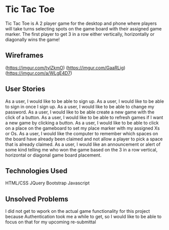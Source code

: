 

# Tic Tac Toe

Tic Tac Toe is A 2 player game for the desktop and phone where players will
take turns selecting spots on the game board with their assigned game marker.
The first player to get 3 in a row either vertically, horizontally or diagonally
wins the game!

## Wireframes

(https://imgur.com/tylZkmO)
(https://imgur.com/GaaRLig)
(https://imgur.com/a/WLgE4D7)


## User Stories

As a user, I would like to be able to sign up.
As a user, I would like to be able to sign in once I sign up.
As a user, I would like to be able to change my password.
As a user, I would like to be able create a new game with the click of a button.
As a user, I would like to be able to refresh games if I want a new game by clicking a button.
As a user, I would like to be able to click on a place on the gameboard to set my place marker with my assigned Xs or Os.
As a user, I would like the computer to remember which spaces on the board have already been claimed and not allow a player to pick a space that is already claimed.
As a user, I would like an announcement or alert of some kind telling me who won the game based on the 3 in a row vertical, horizontal or diagonal game board placement.


## Technologies Used

HTML/CSS
JQuery
Bootstrap
Javascript

##

## Unsolved Problems

I did not get to wpork on the actual game functionality for this project because Authentication took me a while to get, so I would like to be able to focus on that for my upcoming re-submittal
